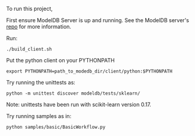 To run this project, 

First ensure ModelDB Server is up and running. See the ModelDB server's [repo](https://github.com/mitdbg/modeldb/tree/master/server) for more information.

Run:
```
./build_client.sh
``` 
Put the python client on your PYTHONPATH
```
export PYTHONPATH=path_to_modedb_dir/client/python:$PYTHONPATH
```
Try running the unittests as:
```
python -m unittest discover modeldb/tests/sklearn/
```

Note: unittests have been run with scikit-learn version 0.17.

Try running samples as in:
```
python samples/basic/BasicWorkflow.py
```
